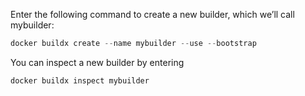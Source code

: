 Enter the following command to create a new builder, which we’ll call mybuilder:

```python
docker buildx create --name mybuilder --use --bootstrap
```
You can inspect a new builder by entering
```java
docker buildx inspect mybuilder
```
